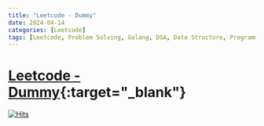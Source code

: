 ```yaml
---
title: "Leetcode - Dummy"
date: 2024-04-14
categories: [Leetcode]
tags: [Leetcode, Problem Solving, Golang, DSA, Data Structure, Programming, Algorithm]
---
```



# [Leetcode - Dummy](https://leetcode.com/problems/two-sum/description/){:target="_blank"}
[![Hits](https://hits.sh/mokhlesurr031.github.io/posts/leetcode-two-sum.svg)](https://hits.sh/mokhlesurr031.github.io/posts/leetcode-two-sum/)
